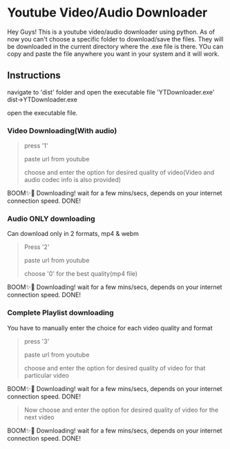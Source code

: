 # Youtube Video/Audio Downloader

Hey Guys!
This is a youtube video/audio downloader using python.
As of now you can't choose a specific folder to download/save the files. They will be downloaded in the current directory where the .exe file is there. YOu can copy and paste the file anywhere you want in your system and it will work.

## Instructions
navigate to 'dist' folder and open the executable file 'YTDownloader.exe'
dist->YTDownloader.exe

open the executable file.

### Video Downloading(With audio)
>press '1'
>
>paste url from youtube
>
>choose and enter the option for desired quality of video(Video and audio codec info is also provided)

BOOM✨🎇 Downloading!
wait for a few mins/secs, depends on your internet connection speed.
DONE!

### Audio ONLY downloading
Can download only in 2 formats, mp4 & webm
>Press '2'
>
>paste url from youtube
>
>choose '0' for the best quality(mp4 file)
>

BOOM✨🎇 Downloading!
wait for a few mins/secs, depends on your internet connection speed.
DONE!

### Complete Playlist downloading
You have to manually enter the choice for each video quality and format
>press '3'
>
>paste url from youtube
>
>choose and enter the option for desired quality of video for that particular video

BOOM✨🎇 Downloading!
wait for a few mins/secs, depends on your internet connection speed.
DONE!

>Now choose and enter the option for desired quality of video for the next video

BOOM✨🎇 Downloading!
wait for a few mins/secs, depends on your internet connection speed.
DONE!
